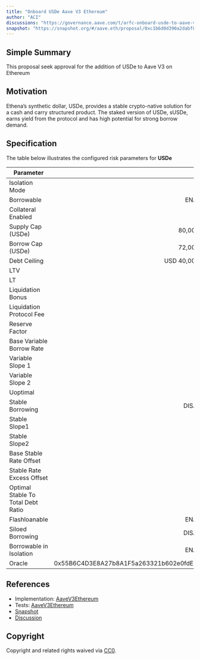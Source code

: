 ```yaml
---
title: "Onboard USDe Aave V3 Ethereum"
author: "ACI"
discussions: "https://governance.aave.com/t/arfc-onboard-usde-to-aave-v3-on-ethereum/17690"
snapshot: "https://snapshot.org/#/aave.eth/proposal/0xc1b6d0d390a2dabf81206f592f740c69163dd028dcb0f50182d0ad3a50e744b0"
---
```


## Simple Summary

This proposal seek approval for the addition of USDe to Aave V3 on Ethereum

## Motivation

Ethena’s synthetic dollar, USDe, provides a stable crypto-native solution for a cash and carry structured product. The staked version of USDe, sUSDe, earns yield from the protocol and has high potential for strong borrow demand.

## Specification

The table below illustrates the configured risk parameters for **USDe**

| Parameter                          |                                      Value |
| ---------------------------------- | -----------------------------------------: |
| Isolation Mode                     |                                       true |
| Borrowable                         |                                    ENABLED |
| Collateral Enabled                 |                                       true |
| Supply Cap (USDe)                  |                                 80,000,000 |
| Borrow Cap (USDe)                  |                                 72,000,000 |
| Debt Ceiling                       |                             USD 40,000,000 |
| LTV                                |                                       72 % |
| LT                                 |                                       75 % |
| Liquidation Bonus                  |                                      8.5 % |
| Liquidation Protocol Fee           |                                       10 % |
| Reserve Factor                     |                                       25 % |
| Base Variable Borrow Rate          |                                        0 % |
| Variable Slope 1                   |                                        9 % |
| Variable Slope 2                   |                                       75 % |
| Uoptimal                           |                                       80 % |
| Stable Borrowing                   |                                   DISABLED |
| Stable Slope1                      |                                        9 % |
| Stable Slope2                      |                                       75 % |
| Base Stable Rate Offset            |                                        0 % |
| Stable Rate Excess Offset          |                                        0 % |
| Optimal Stable To Total Debt Ratio |                                        0 % |
| Flashloanable                      |                                    ENABLED |
| Siloed Borrowing                   |                                   DISABLED |
| Borrowable in Isolation            |                                    ENABLED |
| Oracle                             | 0x55B6C4D3E8A27b8A1F5a263321b602e0fdEEcC17 |

## References

- Implementation: [AaveV3Ethereum](https://github.com/bgd-labs/aave-proposals-v3/blob/main/src/20240528_AaveV3Ethereum_OnboardUSDeAaveV3Ethereum/AaveV3Ethereum_OnboardUSDeAaveV3Ethereum_20240528.sol)
- Tests: [AaveV3Ethereum](https://github.com/bgd-labs/aave-proposals-v3/blob/main/src/20240528_AaveV3Ethereum_OnboardUSDeAaveV3Ethereum/AaveV3Ethereum_OnboardUSDeAaveV3Ethereum_20240528.t.sol)
- [Snapshot](https://snapshot.org/#/aave.eth/proposal/0xc1b6d0d390a2dabf81206f592f740c69163dd028dcb0f50182d0ad3a50e744b0)
- [Discussion](https://governance.aave.com/t/arfc-onboard-usde-to-aave-v3-on-ethereum/17690)

## Copyright

Copyright and related rights waived via [CC0](https://creativecommons.org/publicdomain/zero/1.0/).
